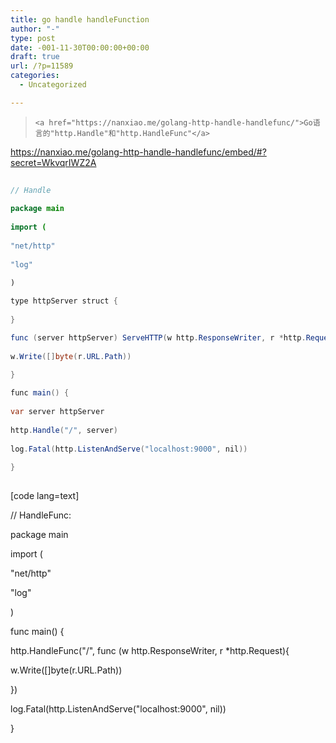 ```yaml
---
title: go handle handleFunction
author: "-"
type: post
date: -001-11-30T00:00:00+00:00
draft: true
url: /?p=11589
categories:
  - Uncategorized

---
```

<blockquote class="wp-embedded-content" data-secret="WkvqrIWZ2A">
  
    <a href="https://nanxiao.me/golang-http-handle-handlefunc/">Go语言的"http.Handle"和"http.HandleFunc"</a>
  
</blockquote>

https://nanxiao.me/golang-http-handle-handlefunc/embed/#?secret=WkvqrIWZ2A

```java
  
// Handle
  
package main
  
import (
      
"net/http"
      
"log"
  
)

type httpServer struct {
  
}

func (server httpServer) ServeHTTP(w http.ResponseWriter, r *http.Request) {
      
w.Write([]byte(r.URL.Path))
  
}

func main() {
      
var server httpServer
      
http.Handle("/", server)
      
log.Fatal(http.ListenAndServe("localhost:9000", nil))
  
}
  
```

[code lang=text]
  
// HandleFunc: 
  
package main
  
import (
      
"net/http"
      
"log"
  
)

func main() {
      
http.HandleFunc("/", func (w http.ResponseWriter, r *http.Request){
          
w.Write([]byte(r.URL.Path))
      
})
      
log.Fatal(http.ListenAndServe("localhost:9000", nil))
  
}
  
```